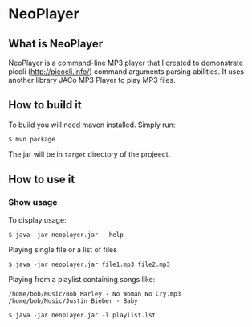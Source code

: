 # NeoPlayer

## What is NeoPlayer
NeoPlayer is a command-line MP3 player that I created to demonstrate picoli (http://picocli.info/) command arguments
parsing abilities. It uses another library JACo MP3 Player to play MP3 files.

## How to build it

To build you will need maven installed. Simply run:
    
    $ mvn package
    
The jar will be in `target` directory of the projeect.
## How to use it

### Show usage
To display usage:

    $ java -jar neoplayer.jar --help
    
Playing  single file or a list of files
    
    $ java -jar neoplayer.jar file1.mp3 file2.mp3
    
Playing from a playlist containing songs like:

`/home/bob/Music/Bob Marley - No Woman No Cry.mp3
/home/bob/Music/Justin Bieber - Baby`

    $ java -jar neoplayer.jar -l playlist.lst
